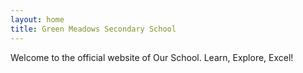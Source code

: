 ```yaml
---
layout: home
title: Green Meadows Secondary School
---
```



Welcome to the official website of Our School. Learn, Explore, Excel!
